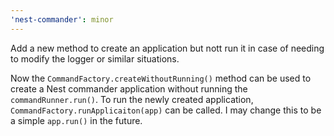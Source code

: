 ```yaml
---
'nest-commander': minor
---
```


Add a new method to create an application but nott run it in case of needing to
modify the logger or similar situations.

Now the `CommandFactory.createWithoutRunning()` method can be used to create a
Nest commander application without running the `commandRunner.run()`. To run the
newly created application, `CommandFactory.runApplicaiton(app)` can be called. I
may change this to be a simple `app.run()` in the future.
